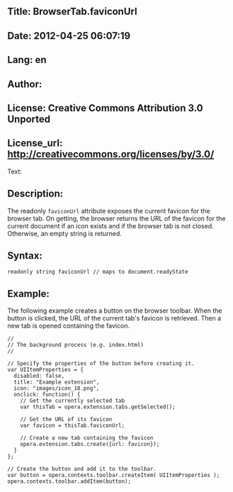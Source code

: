 Title: BrowserTab.faviconUrl
----
Date: 2012-04-25 06:07:19
----
Lang: en
----
Author: 
----
License: Creative Commons Attribution 3.0 Unported
----
License_url: http://creativecommons.org/licenses/by/3.0/
----
Text:

<h2>Description:</h2>

<p>The readonly <code>faviconUrl</code> attribute exposes the current favicon for the browser tab. On getting, the browser returns the URL of the favicon for the current document if an icon exists and if the browser tab is not closed. Otherwise, an empty string is returned.</p>

<h2>Syntax:</h2>

<p><code>readonly string faviconUrl // maps to document.readyState</code></p>

<h2>Example:</h2>

<p>The following example creates a button on the browser toolbar. When the button is clicked, the URL of the current tab&#39;s favicon is retrieved. Then a new tab is opened containing the favicon.</p>

<pre><code>//
// The background process (e.g. index.html)
//

// Specify the properties of the button before creating it.
var UIItemProperties = {
  disabled: false,
  title: &quot;Example extension&quot;,
  icon: &quot;images/icon_18.png&quot;,
  onclick: function() {
    // Get the currently selected tab
    var thisTab = opera.extension.tabs.getSelected();
    
    // Get the URL of its favicon
    var favicon = thisTab.faviconUrl;
    
    // Create a new tab containing the favicon
    opera.extension.tabs.create({url: favicon});
  }
};

// Create the button and add it to the toolbar.
var button = opera.contexts.toolbar.createItem( UIItemProperties );  
opera.contexts.toolbar.addItem(button);</code></pre>

